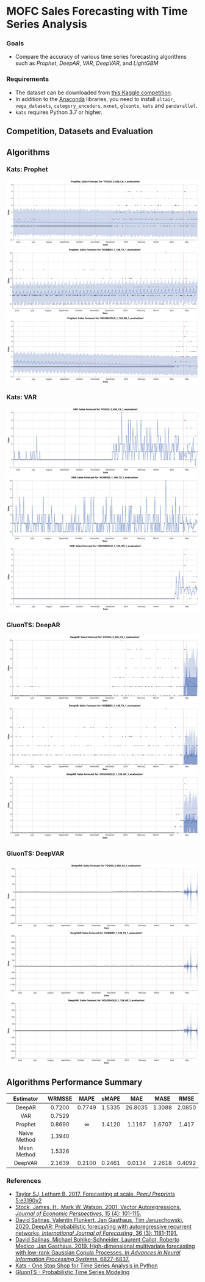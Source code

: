 # MOFC Sales Forecasting with Time Series Analysis 
### Goals
* Compare the accuracy of various time series forecasting algorithms such as *Prophet*, *DeepAR*, *VAR*, *DeepVAR*, and *LightGBM*

### Requirements
* The dataset can be downloaded from [this Kaggle competition](https://www.kaggle.com/c/m5-forecasting-accuracy).
* In addition to the [Anaconda](https://www.anaconda.com) libraries, you need to install `altair`, `vega_datasets`, `category_encoders`, `mxnet`, `gluonts`, `kats` and `pandarallel`.
* `kats` requires Python 3.7 or higher.

## Competition, Datasets and Evaluation

## Algorithms
### Kats: Prophet
![Forecasting-1](./img/prophet-1.svg)
![Forecasting-2](./img/prophet-2.svg)
![Forecasting-3](./img/prophet-3.svg)

### Kats: VAR
![Forecasting-1](./img/var-1.svg)
![Forecasting-2](./img/var-2.svg)
![Forecasting-3](./img/var-3.svg)

### GluonTS: DeepAR
![Forecasting-1](./img/deepar-1.svg)
![Forecasting-2](./img/deepar-2.svg)
![Forecasting-3](./img/deepar-3.svg)

### GluonTS: DeepVAR
![Forecasting-1](./img/deepvar-1.svg)
![Forecasting-2](./img/deepvar-2.svg)
![Forecasting-3](./img/deepvar-3.svg)

## Algorithms Performance Summary
|Estimator|WRMSSE|MAPE|sMAPE|MAE|MASE|RMSE|
|:---:|:---:|:---:|:---:|:---:|:---:|:---:|
|DeepAR|0.7200|0.7749|1.5335|26.8035|1.3088|2.0850|
|VAR|0.7529||||||
|Prophet|0.8690|∞|1.4120|1.1167|1.6707|1.417|
|Naive Method|1.3940||||||
|Mean Method|1.5326||||||
|DeepVAR|2.1639|0.2100|0.2461|0.0134|2.2618|0.4092|

### References
* [Taylor SJ, Letham B. 2017. Forecasting at scale. *PeerJ Preprints* 5:e3190v2](https://peerj.com/preprints/3190.pdf)
* [Stock, James, H., Mark W. Watson. 2001. Vector Autoregressions. *Journal of Economic Perspectives*, 15 (4): 101-115.](https://www.princeton.edu/~mwatson/papers/Stock_Watson_JEP_2001.pdf)
* [David Salinas, Valentin Flunkert, Jan Gasthaus, Tim Januschowski. 2020. DeepAR: Probabilistic forecasting with autoregressive recurrent networks, *International Journal of Forecasting*, 36 (3): 1181-1191.](https://arxiv.org/pdf/1704.04110.pdf)
* [David Salinas, Michael Bohlke-Schneider, Laurent Callot, Roberto Medico,
Jan Gasthaus. 2019. High-dimensional multivariate forecasting with low-rank Gaussian Copula Processes. *In Advances in Neural Information Processing Systems*. 6827–6837.](https://arxiv.org/pdf/1910.03002.pdf)
* [Kats - One Stop Shop for Time Series Analysis in Python](https://facebookresearch.github.io/Kats/)
* [GluonTS - Probabilistic Time Series Modeling](https://ts.gluon.ai/index.html)
